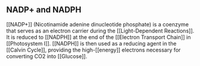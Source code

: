 ## NADP+ and NADPH  
[[NADP+]] (Nicotinamide adenine dinucleotide phosphate) is a coenzyme that serves as an electron carrier during the [[Light-Dependent Reactions]]. It is reduced to [[NADPH]] at the end of the [[Electron Transport Chain]] in [[Photosystem I]]. [[NADPH]] is then used as a reducing agent in the [[Calvin Cycle]], providing the high-[[energy]] electrons necessary for converting CO2 into [[Glucose]].
